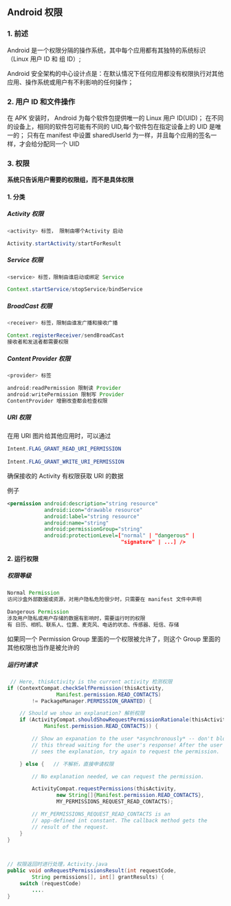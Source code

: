 ## Android 权限
### 1. 前述
Android 是一个权限分隔的操作系统，其中每个应用都有其独特的系统标识（Linux 用户 ID 和 组 ID）;

Android 安全架构的中心设计点是：在默认情况下任何应用都没有权限执行对其他应用、操作系统或用户有不利影响的任何操作；

### 2. 用户 ID 和文件操作
在 APK 安装时， Android 为每个软件包提供唯一的 Linux 用户 ID(UID)；
在不同的设备上，相同的软件包可能有不同的 UID,每个软件包在指定设备上的 UID 是唯一的；
只有在 manifest 中设置 sharedUserId 为一样，并且每个应用的签名一样，才会给分配同一个 UID

### 3. 权限
**系统只告诉用户需要的权限组，而不是具体权限**

#### 1. 分类
##### Activity 权限
```java
<activity> 标签， 限制由哪个Activity 启动

Activity.startActivity/startForResult
```
##### Service 权限
```java
<service> 标签，限制由谁启动或绑定 Service

Context.startService/stopService/bindService
```
##### BroadCast 权限
```java
<receiver> 标签，限制由谁发广播和接收广播

Context.registerReceiver/sendBroadCast
接收者和发送者都需要权限 
```
##### Content Provider 权限
```java
<provider> 标签

android:readPermission 限制读 Provider
android:writePermission 限制写 Provider
ContentProvider 增删改查都会检查权限
```
##### URI 权限
在用 URI 图片给其他应用时，可以通过 

```java
Intent.FLAG_GRANT_READ_URI_PERMISSION
 
Intent.FLAG_GRANT_WRITE_URI_PERMISSION 
```
确保接收的 Activity 有权限获取 URI 的数据

例子

```xml
<permission android:description="string resource"
            android:icon="drawable resource"
            android:label="string resource"
            android:name="string"
            android:permissionGroup="string"
            android:protectionLevel=["normal" | "dangerous" |
                                     "signature" | ...] />
```

#### 2. 运行权限
##### 权限等级
```java
Normal Permission
访问沙盒外部数据或资源，对用户隐私危险很少时，只需要在 manifest 文件中声明
 
Dangerous Permission
涉及用户隐私或用户存储的数据有影响时，需要运行时的权限
有 日历、相机、联系人、位置、麦克风、电话的状态、传感器、短信、存储
```
如果同一个 Permission Group 里面的一个权限被允许了，则这个 Group 里面的其他权限也当作是被允许的

##### 运行时请求

```java
 // Here, thisActivity is the current activity 检测权限
if (ContextCompat.checkSelfPermission(thisActivity,
                Manifest.permission.READ_CONTACTS)
        != PackageManager.PERMISSION_GRANTED) {

    // Should we show an explanation? 解析权限
    if (ActivityCompat.shouldShowRequestPermissionRationale(thisActivity,
            Manifest.permission.READ_CONTACTS)) {

        // Show an expanation to the user *asynchronously* -- don't block
        // this thread waiting for the user's response! After the user
        // sees the explanation, try again to request the permission.

    } else {   // 不解析，直接申请权限

        // No explanation needed, we can request the permission.

        ActivityCompat.requestPermissions(thisActivity,
                new String[]{Manifest.permission.READ_CONTACTS},
                MY_PERMISSIONS_REQUEST_READ_CONTACTS);

        // MY_PERMISSIONS_REQUEST_READ_CONTACTS is an
        // app-defined int constant. The callback method gets the
        // result of the request.
    }
}



// 权限返回时进行处理，Activity.java
public void onRequestPermissionsResult(int requestCode,
        String permissions[], int[] grantResults) {
    switch (requestCode)
        ....
}
```


